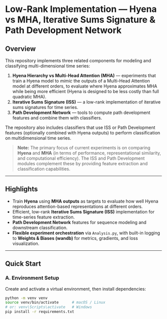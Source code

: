 # Low-Rank Implementation — Hyena vs MHA, Iterative Sums Signature & Path Development Network

## Overview

This repository implements three related components for modeling and classifying multi-dimensional time series:

1. **Hyena Hierarchy vs Multi-Head Attention (MHA)** — experiments that train a Hyena model to *mimic* the outputs of a Multi-Head Attention model at different orders, to evaluate where Hyena approximates MHA while being more efficient (Hyena is designed to be less costly than full quadratic MHA).
2. **Iterative Sums Signature (ISS)** — a low-rank implementation of iterative sums signatures for time series.
3. **Path Development Network** — tools to compute path development features and combine them with classifiers.

The repository also includes classifiers that use ISS or Path Development features (optionally combined with Hyena outputs) to perform classification on multidimensional time series.

> **Note:** The primary focus of current experiments is on comparing **Hyena** and **MHA** (in terms of performance, representational similarity, and computational efficiency). The ISS and Path Development modules complement these by providing feature extraction and classification capabilities.

---

## Highlights

- Train **Hyena** using **MHA outputs** as targets to evaluate how well Hyena reproduces attention-based representations at different orders.
- Efficient, low-rank **Iterative Sums Signature (ISS)** implementation for time-series feature extraction.
- **Path Development Network** features for sequence modeling and downstream classification.
- **Flexible experiment orchestration** via `Analysis.py`, with built-in logging to **Weights & Biases (wandb)** for metrics, gradients, and loss visualization.

---

## Quick Start

### A. Environment Setup

Create and activate a virtual environment, then install dependencies:

```bash
python -m venv venv
source venv/bin/activate      # macOS / Linux
# or: venv\Scripts\activate   # Windows
pip install -r requirements.txt

